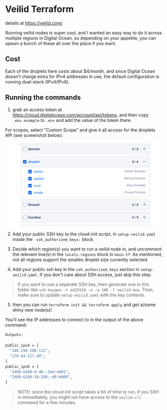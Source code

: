 # Veilid Terraform

details at https://veilid.com/

Running veilid nodes is super cool, and I wanted an easy way to do it across multiple regions in Digital Ocean, so depending on your appetite, you can spawn a bunch of these all over the place if you want.

## Cost

Each of the droplets here costs about $4/month, and since Digital Ocean doesn't charge extra for IPv4 addresses in use, the default configuration is running dual-stack (IPv4/IPv6).

## Running the commands

1. grab an access token at https://cloud.digitalocean.com/account/api/tokens, and then copy `.env.example` to `.env` and add the value of the token there.

For scopes, select "Custom Scope" and give it all access for the droplets API (see screenshot below):

![droplet scopes needed](droplet-scopes.png)

2. Add your public SSH key to the cloud-init script, in `setup-veilid.yaml` inside the ` ssh_authorized_keys:` block

3. Decide which region(s) you want to run a veilid node in, and uncomment the relevant line(s) in the `locals.regions` block in `main.tf`. As mentioned, not all regions support the smalles droplet size currently selected.

4. Add your public ssh key in the `ssh_authorized_keys` section in `setup-veilid.yaml`. If you don't care about SSH access, just skip this step.

> If you want to use a separate SSH key, then generate one in this folder like `ssh-keygen -t ed25519 -o -a 100 -f veilid-key`. Then, make sure to update `setup-veilid.yaml` with the key contents.

5. then you can run `terraform init && terraform apply` and get a/some shiny new node(s)!

You'll see the IP addresses to connect to in the output of the above command:

```sh
Outputs:

public_ipv4 = [
  "146.190.108.112",
  "170.64.227.40",
]
public_ipv6 = [
  "2400:6180:0:d0::3ed:e001",
  "2400:6180:10:200::d0:b000",
]
```

> NOTE: since the cloud init script takes a bit of time to run, if you SSH in immediately, you might not have access to the `veilid-cli` command for a few minutes.
